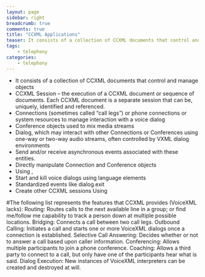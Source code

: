 ```yaml
---
layout: page
sidebar: right
breadcrumb: true
comments: true
title: "CCXML Applications"
teaser: It consists of a collection of CCXML documents that control and manage objects
tags:
    - telephony
categories:
    - telephony
---
```


- It consists of a collection of CCXML documents that control and manage objects
- CCXML Session – the execution of a CCXML document or sequence of documents.  Each CCXML document is a separate session that can be, uniquely, identified and referenced.
- Connections (sometimes called “call legs”) or phone connections or system resources to manage interaction with a voice dialog
-  Conference objects used to mix media streams
-  Dialog, which may interact with other Connections or Conferences using one-way or two-way audio streams, often controlled by VXML dialog environments
- Send and/or receive asynchronous events associated with these entities.
- Directly manipulate Connection and Conference objects
- Using <accept>, <createconference> <join>
- Start and kill voice dialogs using language elements
- Standardized events like dialog.exit
- Create other CCXML sessions Using <createccxml>

#The following list represents the features that CCXML provides (VoiceXML lacks):
Routing: Routes calls to the next available line in a group; or find me/follow me capability to track a person down at multiple possible locations.
Bridging: Connects a call between two call legs.
Outbound Calling: Initiates a call and starts one or more VoiceXML dialogs once a connection is established.
Selective Call Answering: Decides whether or not to answer a call based upon caller information.
Conferencing: Allows multiple participants to join a phone conference.
Coaching: Allows a third party to connect to a call, but only have one of the participants hear what is said.
Dialog Execution: New instances of VoiceXML interpreters can be created and destroyed at will.
